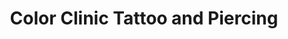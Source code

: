 ---
title: "Color Clinic Tattoo and Piercing"
url: /leipzig/color-clinic-tattoo-and-piercing/
shop: Tattoo
---
